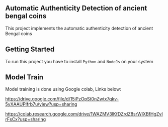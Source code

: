 <!-- @format -->

## Automatic Authenticity Detection of ancient bengal coins

This project implements the automatic authenticity detection of ancient Bengal
coins

## Getting Started

To run this project you have to install `Python` and `NodeJs` on your system

## Model Train

Model training is done using Google colab, Links below:

https://drive.google.com/file/d/15iPzOpSt0nZwtx7qkv-5yXAAUPIfrb7u/view?usp=sharing

https://colab.research.google.com/drive/1WAZMV3lKfDZrdZ8srWIXBfHgZvIrFsCx?usp=sharing


